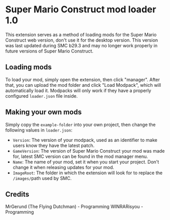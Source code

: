 # Super Mario Construct mod loader 1.0

This extension serves as a method of loading mods for the Super Mario Construct web version, don't use it for the desktop version.
This version was last updated during SMC b29.3 and may no longer work properly in future versions of Super Mario Construct.

## Loading mods

To load your mod, simply open the extension, then click "manager". After that, you can upload the mod folder and click "Load Modpack", which will automatically load it. Modpacks will only work if they have a properly configured `loader.json` file inside.

## Making your own mods

Simply copy the `example-folder` into your own project, then change the following values in `loader.json`:
- `Version`: The version of your modpack, used as an identifier to make users know they have the latest patch.
- `GameVersion`: The version of Super Mario Construct your mod was made for, latest SMC version can be found in the mod manager menu.
- `Name`: The name of your mod, set it when you start your project. Don't change it when releasing updates for your mod.
- `ImageRoot`: The folder in which the extension will look for to replace the `/images/`path used by SMC.

## Credits

MrGerund (The Flying Dutchman) - Programming
WINRARisyou - Programming
